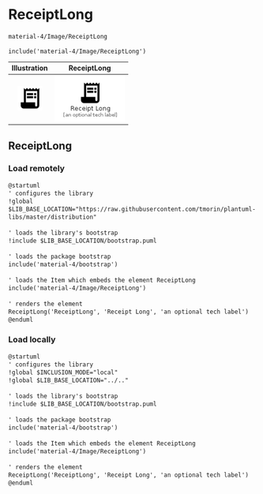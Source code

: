 # ReceiptLong


```text
material-4/Image/ReceiptLong
```

```text
include('material-4/Image/ReceiptLong')
```



| Illustration | ReceiptLong |
| :---: | :---: |
| ![illustration for Illustration](../../material-4/Image/ReceiptLong.png) | ![illustration for ReceiptLong](../../material-4/Image/ReceiptLong.Local.png) |




## ReceiptLong

### Load remotely
```plantuml
@startuml
' configures the library
!global $LIB_BASE_LOCATION="https://raw.githubusercontent.com/tmorin/plantuml-libs/master/distribution"

' loads the library's bootstrap
!include $LIB_BASE_LOCATION/bootstrap.puml

' loads the package bootstrap
include('material-4/bootstrap')

' loads the Item which embeds the element ReceiptLong
include('material-4/Image/ReceiptLong')

' renders the element
ReceiptLong('ReceiptLong', 'Receipt Long', 'an optional tech label')
@enduml
```

### Load locally
```plantuml
@startuml
' configures the library
!global $INCLUSION_MODE="local"
!global $LIB_BASE_LOCATION="../.."

' loads the library's bootstrap
!include $LIB_BASE_LOCATION/bootstrap.puml

' loads the package bootstrap
include('material-4/bootstrap')

' loads the Item which embeds the element ReceiptLong
include('material-4/Image/ReceiptLong')

' renders the element
ReceiptLong('ReceiptLong', 'Receipt Long', 'an optional tech label')
@enduml
```

